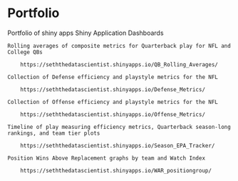 # Portfolio
Portfolio of shiny apps
Shiny Application Dashboards

    Rolling averages of composite metrics for Quarterback play for NFL and College QBs

        https://seththedatascientist.shinyapps.io/QB_Rolling_Averages/

    Collection of Defense efficiency and playstyle metrics for the NFL

        https://seththedatascientist.shinyapps.io/Defense_Metrics/

    Collection of Offense efficiency and playstyle metrics for the NFL

        https://seththedatascientist.shinyapps.io/Offense_Metrics/

    Timeline of play measuring efficiency metrics, Quarterback season-long rankings, and team tier plots

        https://seththedatascientist.shinyapps.io/Season_EPA_Tracker/

    Position Wins Above Replacement graphs by team and Watch Index

        https://seththedatascientist.shinyapps.io/WAR_positiongroup/

